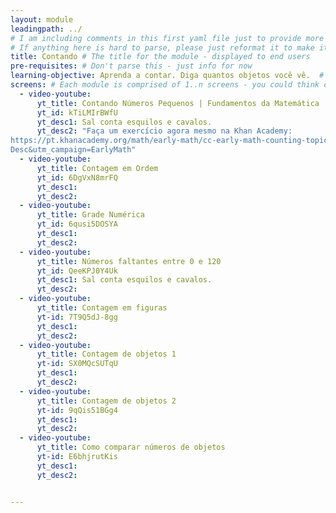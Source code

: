 ```yaml
---
layout: module
leadingpath: ../
# I am including comments in this first yaml file just to provide more context. Please don't parse the comments - just ignore them
# If anything here is hard to parse, please just reformat it to make it easy to parse!
title: Contando # The title for the module - displayed to end users
pre-requisites: # Don't parse this - just info for now
learning-objective: Aprenda a contar. Diga quantos objetos você vê.  # The learning objective is just for curriculum developers so they know the purpose of each course and how to test that it was successful
screens: # Each module is comprised of 1..n screens - you could think of them like slides in keynote containing an image, a video, a poll, or a quiz.
  - video-youtube:
      yt_title: Contando Números Pequenos | Fundamentos da Matemática | Khan Academy
      yt_id: kTiLMIrBWfU
      yt_desc1: Sal conta esquilos e cavalos.
      yt_desc2: "Faça um exercício agora mesmo na Khan Academy:
https://pt.khanacademy.org/math/early-math/cc-early-math-counting-topic/cc-early-math-counting/e/counting-out-1-20-objects?utm_source=YT&utm_medium=
Desc&utm_campaign=EarlyMath"
  - video-youtube:
      yt_title: Contagem em Ordem
      yt_id: 6DgVxN8mrFQ
      yt_desc1:
      yt_desc2:
  - video-youtube:
      yt_title: Grade Numérica
      yt_id: 6qusi5DOSYA
      yt_desc1:
      yt_desc2:
  - video-youtube:
      yt_title: Números faltantes entre 0 e 120
      yt_id: QeeKPJ0Y4Uk
      yt_desc1: Sal conta esquilos e cavalos.
      yt_desc2:
  - video-youtube:
      yt_title: Contagem em figuras
      yt-id: 7T9Q5dJ-8gg
      yt_desc1:
      yt_desc2:
  - video-youtube:
      yt_title: Contagem de objetos 1
      yt-id: SX0MQcSUTqU
      yt_desc1:
      yt_desc2:
  - video-youtube:
      yt_title: Contagem de objetos 2
      yt-id: 9qQis51BGg4  
      yt_desc1:
      yt_desc2:
  - video-youtube:
      yt_title: Como comparar números de objetos
      yt-id: E6bhjrutKis
      yt_desc1:
      yt_desc2:


---
```

